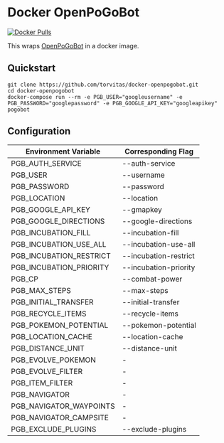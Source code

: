 # Docker OpenPoGoBot

[![Docker Pulls](https://img.shields.io/docker/pulls/torvitas/openpogobot.svg?maxAge=2592000)]()

This wraps [OpenPoGoBot](https://github.com/OpenPoGo/OpenPoGoBot) in a docker image.

## Quickstart
```
git clone https://github.com/torvitas/docker-openpogobot.git
cd docker-openpogobot
docker-compose run --rm -e PGB_USER="googleusername" -e PGB_PASSWORD="googlepassword" -e PGB_GOOGLE_API_KEY="googleapikey" pogobot
```
## Configuration

| Environment Variable | Corresponding Flag |
|-----------|-----------|
| PGB_AUTH_SERVICE | --auth-service |
| PGB_USER | --username |
| PGB_PASSWORD | --password |
| PGB_LOCATION | --location |
| PGB_GOOGLE_API_KEY | --gmapkey |
| PGB_GOOGLE_DIRECTIONS | --google-directions |
| PGB_INCUBATION_FILL | --incubation-fill |
| PGB_INCUBATION_USE_ALL | --incubation-use-all |
| PGB_INCUBATION_RESTRICT | --incubation-restrict |
| PGB_INCUBATION_PRIORITY | --incubation-priority |
| PGB_CP | --combat-power |
| PGB_MAX_STEPS | --max-steps |
| PGB_INITIAL_TRANSFER | --initial-transfer |
| PGB_RECYCLE_ITEMS | --recycle-items |
| PGB_POKEMON_POTENTIAL | --pokemon-potential |
| PGB_LOCATION_CACHE | --location-cache |
| PGB_DISTANCE_UNIT | --distance-unit |
| PGB_EVOLVE_POKEMON | - |
| PGB_EVOLVE_FILTER | - |
| PGB_ITEM_FILTER | - |
| PGB_NAVIGATOR | - |
| PGB_NAVIGATOR_WAYPOINTS | - |
| PGB_NAVIGATOR_CAMPSITE | - |
| PGB_EXCLUDE_PLUGINS | --exclude-plugins |
